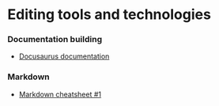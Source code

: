 # Editing tools and technologies


### Documentation building

- [Docusaurus documentation](https://docusaurus.io/docs/) 

### Markdown

- [Markdown cheatsheet #1](https://github.com/adam-p/markdown-here/wiki/Markdown-Cheatsheet)
